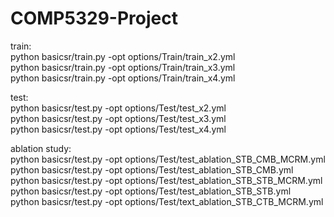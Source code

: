 # COMP5329-Project

train:\
python basicsr/train.py -opt options/Train/train_x2.yml\
python basicsr/train.py -opt options/Train/train_x3.yml\
python basicsr/train.py -opt options/Train/train_x4.yml

test:\
python basicsr/test.py -opt options/Test/test_x2.yml\
python basicsr/test.py -opt options/Test/test_x3.yml\
python basicsr/test.py -opt options/Test/test_x4.yml

ablation study:\
python basicsr/test.py -opt options/Test/test_ablation_STB_CMB_MCRM.yml\
python basicsr/test.py -opt options/Test/test_ablation_STB_CMB.yml\
python basicsr/test.py -opt options/Test/test_ablation_STB_STB_MCRM.yml
python basicsr/test.py -opt options/Test/test_ablation_STB_STB.yml\
python basicsr/test.py -opt options/Test/text_ablation_STB_CTB_MCRM.yml